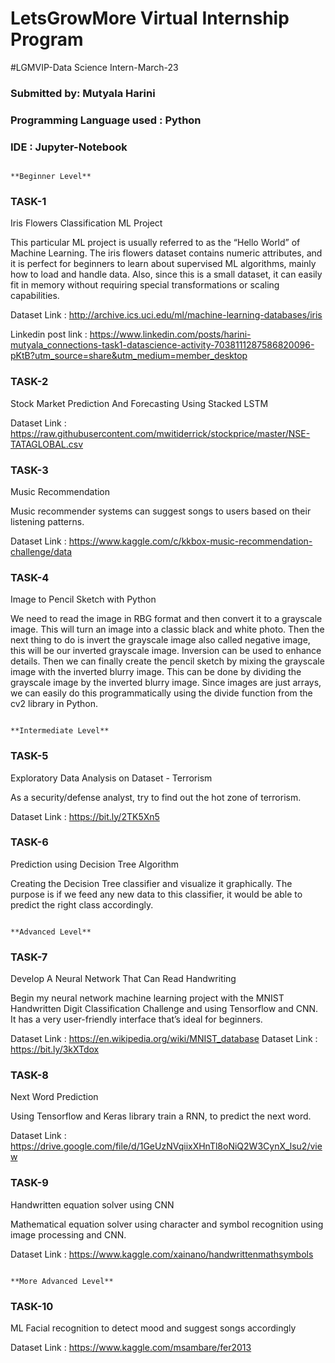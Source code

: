 # LetsGrowMore Virtual Internship Program

#LGMVIP-Data Science Intern-March-23

### Submitted by: Mutyala Harini

### Programming Language used : Python

### IDE : Jupyter-Notebook

                                                                         **Beginner Level**                      

### TASK-1

Iris Flowers Classification ML Project

This particular ML project is usually referred to as the “Hello World” of Machine Learning. The iris flowers dataset contains numeric attributes, and it is perfect for beginners to learn about supervised ML algorithms, mainly how to load and handle data. Also, since this is a small dataset, it can easily fit in memory without requiring special transformations or scaling capabilities.

Dataset Link : http://archive.ics.uci.edu/ml/machine-learning-databases/iris

Linkedin post link : https://www.linkedin.com/posts/harini-mutyala_connections-task1-datascience-activity-7038111287586820096-pKtB?utm_source=share&utm_medium=member_desktop

### TASK-2
Stock Market Prediction And Forecasting Using Stacked LSTM

Dataset Link : https://raw.githubusercontent.com/mwitiderrick/stockprice/master/NSE-TATAGLOBAL.csv

### TASK-3
Music Recommendation

Music recommender systems can suggest songs to users based on their listening patterns.

Dataset Link : https://www.kaggle.com/c/kkbox-music-recommendation-challenge/data

### TASK-4

Image to Pencil Sketch with Python

We need to read the image in RBG format and then convert it to a grayscale image. This will turn an image into a classic black and white photo. Then the next thing to do is invert the grayscale image also called negative image, this will be our inverted grayscale image. Inversion can be used to enhance details. Then we can finally create the pencil sketch by mixing the grayscale image with the inverted blurry image. This can be done by dividing the grayscale image by the inverted blurry image. Since images are just arrays, we can easily do this programmatically using the divide function from the cv2 library in Python.

                                                                        **Intermediate Level**    
 
### TASK-5

Exploratory Data Analysis on Dataset - Terrorism

As a security/defense analyst, try to find out the hot zone of terrorism.

Dataset Link : https://bit.ly/2TK5Xn5

### TASK-6

Prediction using Decision Tree Algorithm

Creating the Decision Tree classifier and visualize it graphically. The purpose is if we feed any new data to this classifier, it would be able to predict the right class accordingly.

                                                                          **Advanced Level**

### TASK-7

Develop A Neural Network That Can Read Handwriting

Begin my neural network machine learning project with the MNIST Handwritten Digit Classification Challenge and using Tensorflow and CNN. It has a very user-friendly interface that’s ideal for beginners.

Dataset Link : https://en.wikipedia.org/wiki/MNIST_database
Dataset Link : https://bit.ly/3kXTdox

### TASK-8

Next Word Prediction

Using Tensorflow and Keras library train a RNN, to predict the next word.

Dataset Link : https://drive.google.com/file/d/1GeUzNVqiixXHnTl8oNiQ2W3CynX_lsu2/view

### TASK-9

Handwritten equation solver using CNN

Mathematical equation solver using character and symbol recognition using image processing and CNN.

Dataset Link : https://www.kaggle.com/xainano/handwrittenmathsymbols

                                                                              **More Advanced Level**

### TASK-10

ML Facial recognition to detect mood and suggest songs accordingly

Dataset Link : https://www.kaggle.com/msambare/fer2013
